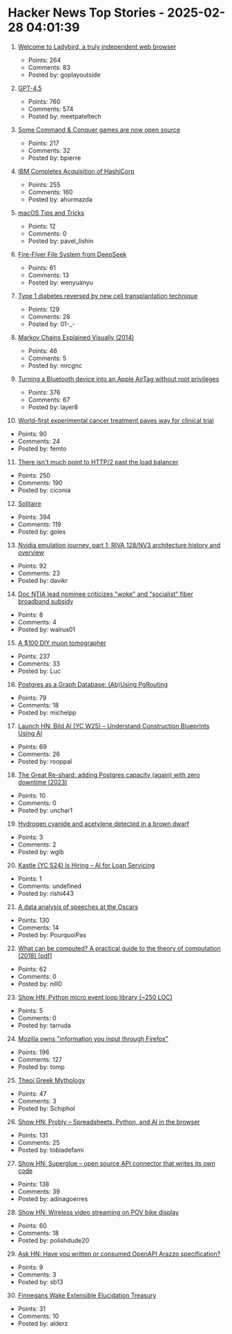# Hacker News Top Stories - 2025-02-28 04:01:39

1. [Welcome to Ladybird, a truly independent web browser](https://github.com/LadybirdBrowser/ladybird)
   - Points: 264
   - Comments: 83
   - Posted by: goplayoutside

2. [GPT-4.5](https://openai.com/index/introducing-gpt-4-5/)
   - Points: 760
   - Comments: 574
   - Posted by: meetpateltech

3. [Some Command & Conquer games are now open source](https://github.com/electronicarts)
   - Points: 217
   - Comments: 32
   - Posted by: bpierre

4. [IBM Completes Acquisition of HashiCorp](https://newsroom.ibm.com/2025-02-27-ibm-completes-acquisition-of-hashicorp,-creates-comprehensive,-end-to-end-hybrid-cloud-platform)
   - Points: 255
   - Comments: 160
   - Posted by: ahurmazda

5. [macOS Tips and Tricks](https://saurabhs.org/macos-tips)
   - Points: 12
   - Comments: 0
   - Posted by: pavel_lishin

6. [Fire-Flyer File System from DeepSeek](https://github.com/deepseek-ai/3FS)
   - Points: 61
   - Comments: 13
   - Posted by: wenyuanyu

7. [Type 1 diabetes reversed by new cell transplantation technique](https://newatlas.com/diabetes/islet-transplantation-type-1-diabetes/)
   - Points: 129
   - Comments: 28
   - Posted by: 01-_-

8. [Markov Chains Explained Visually (2014)](https://setosa.io/ev/markov-chains/)
   - Points: 46
   - Comments: 5
   - Posted by: mrcgnc

9. [Turning a Bluetooth device into an Apple AirTag without root privileges](https://nroottag.github.io/)
   - Points: 376
   - Comments: 67
   - Posted by: layer8

10. [World-first experimental cancer treatment paves way for clinical trial](https://www.wehi.edu.au/news/world-first-experimental-cancer-treatment-paves-way-for-clinical-trial/)
   - Points: 90
   - Comments: 24
   - Posted by: femto

11. [There isn't much point to HTTP/2 past the load balancer](https://byroot.github.io/ruby/performance/2025/02/24/http2-past-the-load-balancer.html)
   - Points: 250
   - Comments: 190
   - Posted by: ciconia

12. [Solitaire](https://localthunk.com/blog/solitaire)
   - Points: 394
   - Comments: 119
   - Posted by: goles

13. [Nvidia emulation journey, part 1: RIVA 128/NV3 architecture history and overview](https://86box.net/2025/02/25/riva128-part-1.html)
   - Points: 92
   - Comments: 23
   - Posted by: davikr

14. [Doc NTIA lead nominee criticizes "woke" and "socialist" fiber broadband subsidy](https://broadbandbreakfast.com/incoming-ntia-chief-doesnt-like-beads-fiber-preference-low-cost-mandates-2/)
   - Points: 8
   - Comments: 4
   - Posted by: walrus01

15. [A $100 DIY muon tomographer](https://spectrum.ieee.org/diy-muon-tomography)
   - Points: 237
   - Comments: 33
   - Posted by: Luc

16. [Postgres as a Graph Database: (Ab)Using PgRouting](https://supabase.com/blog/pgrouting-postgres-graph-database)
   - Points: 79
   - Comments: 18
   - Posted by: michelpp

17. [Launch HN: Bild AI (YC W25) – Understand Construction Blueprints Using AI](undefined)
   - Points: 69
   - Comments: 26
   - Posted by: rooppal

18. [The Great Re-shard: adding Postgres capacity (again) with zero downtime (2023)](https://www.notion.com/blog/the-great-re-shard)
   - Points: 10
   - Comments: 0
   - Posted by: unchar1

19. [Hydrogen cyanide and acetylene detected in a brown dwarf](https://phys.org/news/2025-02-hydrogen-cyanide-acetylene-brown-dwarf.html)
   - Points: 3
   - Comments: 2
   - Posted by: wglb

20. [Kastle (YC S24) Is Hiring – AI for Loan Servicing](https://www.ycombinator.com/companies/kastle/jobs/ItDVKB7-founding-backend-engineer-at-kastle-s24)
   - Points: 1
   - Comments: undefined
   - Posted by: rishi443

21. [A data analysis of speeches at the Oscars](https://stephenfollows.com/p/harvey-weinstein-thanked-more-than-god)
   - Points: 130
   - Comments: 14
   - Posted by: PourquoiPas

22. [What can be computed? A practical guide to the theory of computation (2018) [pdf]](https://www.softouch.on.ca/kb/data/What%20Can%20Be%20Computed.pdf)
   - Points: 62
   - Comments: 0
   - Posted by: nill0

23. [Show HN: Python micro event loop library (~250 LOC)](https://gist.github.com/tarruda/5b8c19779c8ff4e8100f0b37eb5981ea)
   - Points: 5
   - Comments: 0
   - Posted by: tarruda

24. [Mozilla owns "information you input through Firefox"](https://www.mozilla.org/en-US/about/legal/terms/firefox/)
   - Points: 196
   - Comments: 127
   - Posted by: tomp

25. [Theoi Greek Mythology](https://www.theoi.com/)
   - Points: 47
   - Comments: 3
   - Posted by: Schiphol

26. [Show HN: Probly – Spreadsheets, Python, and AI in the browser](https://github.com/PragmaticMachineLearning/probly)
   - Points: 131
   - Comments: 25
   - Posted by: tobiadefami

27. [Show HN: Superglue – open source API connector that writes its own code](https://github.com/superglue-ai/superglue)
   - Points: 138
   - Comments: 39
   - Posted by: adinagoerres

28. [Show HN: Wireless video streaming on POV bike display](https://www.youtube.com/watch?v=o8n-bu2kKnc)
   - Points: 60
   - Comments: 18
   - Posted by: polishdude20

29. [Ask HN: Have you written or consumed OpenAPI Arazzo specification?](undefined)
   - Points: 9
   - Comments: 3
   - Posted by: sb13

30. [Finnegans Wake Extensible Elucidation Treasury](http://fweet.org/)
   - Points: 31
   - Comments: 10
   - Posted by: alderz

